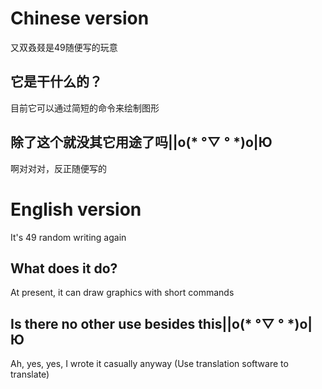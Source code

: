 # Chinese version
又双叒叕是49随便写的玩意
## 它是干什么的？
目前它可以通过简短的命令来绘制图形
## 除了这个就没其它用途了吗||o(* °▽ ° *)o|Ю 
啊对对对，反正随便写的

# English version
It's 49 random writing again
## What does it do?
At present, it can draw graphics with short commands
## Is there no other use besides this||o(* °▽ ° *)o|Ю 
Ah, yes, yes, I wrote it casually anyway
(Use translation software to translate)
